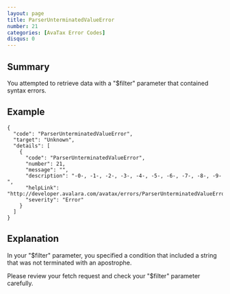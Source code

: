 ```yaml
---
layout: page
title: ParserUnterminatedValueError
number: 21
categories: [AvaTax Error Codes]
disqus: 0
---
```


## Summary

You attempted to retrieve data with a "$filter" parameter that contained syntax errors.

## Example

    {
      "code": "ParserUnterminatedValueError",
      "target": "Unknown",
      "details": [
        {
          "code": "ParserUnterminatedValueError",
          "number": 21,
          "message": "",
          "description": "-0-, -1-, -2-, -3-, -4-, -5-, -6-, -7-, -8-, -9-",
          "helpLink": "http://developer.avalara.com/avatax/errors/ParserUnterminatedValueError",
          "severity": "Error"
        }
      ]
    }

## Explanation

In your "$filter" parameter, you specified a condition that included a string that was not terminated with an apostrophe.  

Please review your fetch request and check your "$filter" parameter carefully.
